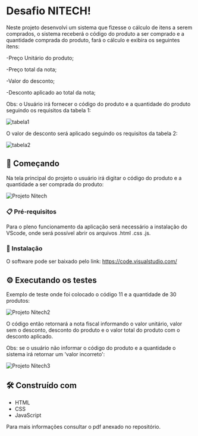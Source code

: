 # Desafio NITECH!

Neste projeto desenvolvi um sistema que fizesse o cálculo de itens a serem comprados, o sistema receberá o código do produto a ser comprado e a quantidade comprada do produto, fará o cálculo e exibira os seguintes itens:

-Preço Unitário do produto;

-Preço total da nota;

-Valor do desconto;

-Desconto aplicado ao total da nota;

Obs: o Usuário irá fornecer o código do produto e a quantidade do produto seguindo os requisitos da tabela 1:

![tabela1](https://user-images.githubusercontent.com/92325360/139162252-80894448-5f1a-4d17-9cb1-3e9ccb02cc89.JPG)

O valor de desconto será aplicado seguindo os requisitos da tabela 2:

![tabela2](https://user-images.githubusercontent.com/92325360/139162442-4bd534dc-d526-4c8f-b1a0-e7baa641e5fa.JPG)


## 🚀 Começando

Na tela principal do projeto o usuário irá digitar o código do produto e a quantidade a ser comprada do produto:

![Projeto Nitech](https://user-images.githubusercontent.com/92325360/139162771-ea75f37a-972a-447a-a4f0-1452a8d85019.JPG)

### 📋 Pré-requisitos

Para o pleno funcionamento da aplicação será necessário a instalação do VScode, onde será possível abrir os arquivos .html .css .js.

### 🔧 Instalação

O software pode ser baixado pelo link: https://code.visualstudio.com/

## ⚙️ Executando os testes

Exemplo de teste onde foi colocado o código 11 e a quantidade de 30 produtos:

![Projeto Nitech2](https://user-images.githubusercontent.com/92325360/139163269-cbd885e4-b019-4604-a07c-5140cbad0cbc.JPG)

O código então retornará a nota fiscal informando o valor unitário, valor sem o desconto, desconto do produto e o valor total do produto com o desconto aplicado.

Obs: se o usuário não informar o código do produto e a quantidade o sistema irá retornar um 'valor incorreto':

![Projeto Nitech3](https://user-images.githubusercontent.com/92325360/139163857-06f37528-bf57-4a14-a527-e5154ca829fa.JPG)

## 🛠️ Construído com

* HTML
* CSS
* JavaScript

Para mais informações consultar o pdf anexado no repositório.  






